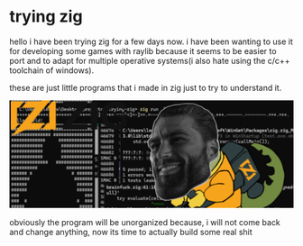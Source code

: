 # trying zig
hello i have been trying zig for a few days now.
i have been wanting to use it for developing some games with raylib because it seems to be easier to port and to adapt for multiple operative systems(i also hate using the c/c++ toolchain of windows).

these are just little programs that i made in zig just to try to understand it.

![alt text](image.png)

obviously the program will be unorganized because, i will not come back and change anything, now its time to actually build some real shit  